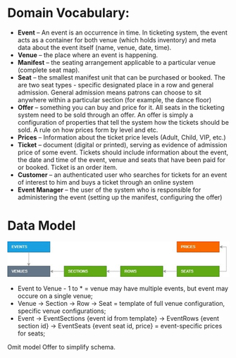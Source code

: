 # Domain Vocabulary:
- **Event** – An event is an occurrence in time. In ticketing system, the event acts as a container for both venue (which holds inventory) and meta data about the event itself (name, venue, date, time).
- **Venue** – the place where an event is happening.
- **Manifest** – the seating arrangement applicable to a particular venue (complete seat map).
- **Seat** – the smallest manifest unit that can be purchased or booked. The are two seat types - specific designated place in a row and general admission. General admission means patrons can choose to sit anywhere within a particular section (for example, the dance floor)
- **Offer** – something you can buy and price for it. All seats in the ticketing system need to be sold through an offer. An offer is simply a configuration of properties that tell the system how the tickets should be sold. A rule on how prices form by level and etc.
- **Prices** – Information about the ticket price levels (Adult, Child, VIP, etc.)
- **Ticket** – document (digital or printed), serving as evidence of admission price of some event. Tickets should include information about the event, the date and time of the event, venue and seats that have been paid for or booked. Ticket is an order item.
- **Customer** – an authenticated user who searches for tickets for an event of interest to him and buys a ticket through an online system
- **Event Manager** – the user of the system who is responsible for administering the event (setting up the manifest, configuring the offer)

# Data Model
![Exemplary Data Model](./static/ticketing-exemplary-data-model.jpg)

- Event to Venue - 1 to * = venue may have multiple events, but event may occure on a single venue;
- Venue -> Section -> Row -> Seat = template of full venue configuration, specific venue configurations;
- Event -> EventSections {event id from template} -> EventRows {event section id} -> EventSeats {event seat id, price} = event-specific prices for seats;

Omit model Offer to simplify schema.
